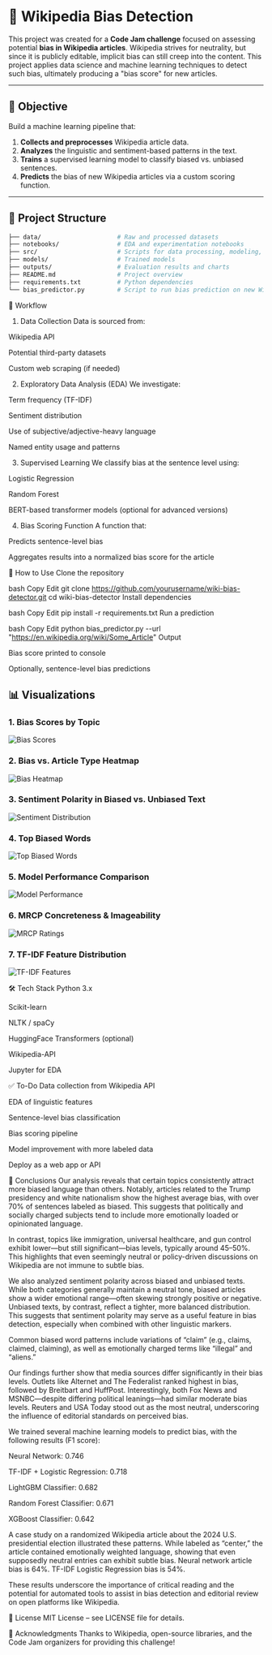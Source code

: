 # 🧠 Wikipedia Bias Detection

This project was created for a **Code Jam challenge** focused on assessing potential **bias in Wikipedia articles**. 
Wikipedia strives for neutrality, but since it is publicly editable, implicit bias can still creep into the content. 
This project applies data science and machine learning techniques to detect such bias, ultimately producing a "bias score" for new articles.

---

## 📌 Objective

Build a machine learning pipeline that:
1. **Collects and preprocesses** Wikipedia article data.
2. **Analyzes** the linguistic and sentiment-based patterns in the text.
3. **Trains** a supervised learning model to classify biased vs. unbiased sentences.
4. **Predicts** the bias of new Wikipedia articles via a custom scoring function.

---

## 📂 Project Structure

```bash
├── data/                     # Raw and processed datasets
├── notebooks/                # EDA and experimentation notebooks
├── src/                      # Scripts for data processing, modeling, and prediction
├── models/                   # Trained models
├── outputs/                  # Evaluation results and charts
├── README.md                 # Project overview
├── requirements.txt          # Python dependencies
└── bias_predictor.py         # Script to run bias prediction on new Wikipedia articles
```

🔄 Workflow
1. Data Collection
Data is sourced from:

Wikipedia API

Potential third-party datasets

Custom web scraping (if needed)

2. Exploratory Data Analysis (EDA)
We investigate:

Term frequency (TF-IDF)

Sentiment distribution

Use of subjective/adjective-heavy language

Named entity usage and patterns

3. Supervised Learning
We classify bias at the sentence level using:

Logistic Regression

Random Forest

BERT-based transformer models (optional for advanced versions)

4. Bias Scoring Function
A function that:

Predicts sentence-level bias

Aggregates results into a normalized bias score for the article

🚀 How to Use
Clone the repository

bash
Copy
Edit
git clone https://github.com/yourusername/wiki-bias-detector.git
cd wiki-bias-detector
Install dependencies

bash
Copy
Edit
pip install -r requirements.txt
Run a prediction

bash
Copy
Edit
python bias_predictor.py --url "https://en.wikipedia.org/wiki/Some_Article"
Output

Bias score printed to console

Optionally, sentence-level bias predictions

## 📊 Visualizations

### 1. Bias Scores by Topic
![Bias Scores](notebook_images/notebook_image_1.png)

### 2. Bias vs. Article Type Heatmap
![Bias Heatmap](notebook_images/notebook_image_2.png)

### 3. Sentiment Polarity in Biased vs. Unbiased Text
![Sentiment Distribution](notebook_images/notebook_image_3.png)

### 4. Top Biased Words
![Top Biased Words](notebook_images/notebook_image_4.png)

### 5. Model Performance Comparison
![Model Performance](notebook_images/notebook_image_5.png)

### 6. MRCP Concreteness & Imageability
![MRCP Ratings](notebook_images/notebook_image_6.png)

### 7. TF-IDF Feature Distribution
![TF-IDF Features](notebook_images/notebook_image_7.png)






🛠️ Tech Stack
Python 3.x

Scikit-learn

NLTK / spaCy

HuggingFace Transformers (optional)

Wikipedia-API

Jupyter for EDA

✅ To-Do
 Data collection from Wikipedia API

 EDA of linguistic features

 Sentence-level bias classification

 Bias scoring pipeline

 Model improvement with more labeled data

 Deploy as a web app or API

🤝 Conclusions
Our analysis reveals that certain topics consistently attract more biased language than others. Notably, articles related to the Trump presidency and white nationalism show the highest average bias, with over 70% of sentences labeled as biased. This suggests that politically and socially charged subjects tend to include more emotionally loaded or opinionated language.

In contrast, topics like immigration, universal healthcare, and gun control exhibit lower—but still significant—bias levels, typically around 45–50%. This highlights that even seemingly neutral or policy-driven discussions on Wikipedia are not immune to subtle bias.

We also analyzed sentiment polarity across biased and unbiased texts. While both categories generally maintain a neutral tone, biased articles show a wider emotional range—often skewing strongly positive or negative. Unbiased texts, by contrast, reflect a tighter, more balanced distribution. This suggests that sentiment polarity may serve as a useful feature in bias detection, especially when combined with other linguistic markers.

Common biased word patterns include variations of “claim” (e.g., claims, claimed, claiming), as well as emotionally charged terms like “illegal” and “aliens.”

Our findings further show that media sources differ significantly in their bias levels. Outlets like Alternet and The Federalist ranked highest in bias, followed by Breitbart and HuffPost. Interestingly, both Fox News and MSNBC—despite differing political leanings—had similar moderate bias levels. Reuters and USA Today stood out as the most neutral, underscoring the influence of editorial standards on perceived bias.

We trained several machine learning models to predict bias, with the following results (F1 score):

Neural Network: 0.746

TF-IDF + Logistic Regression: 0.718

LightGBM Classifier: 0.682

Random Forest Classifier: 0.671

XGBoost Classifier: 0.642

A case study on a randomized Wikipedia article about the 2024 U.S. presidential election illustrated these patterns. While labeled as “center,”
the article contained emotionally weighted language, showing that even supposedly neutral entries can exhibit subtle bias. Neural network article bias is 64%.  TF-IDF Logistic Regression bias is 54%. 

These results underscore the importance of critical reading and the potential for automated tools to assist in bias
detection and editorial review on open platforms like Wikipedia.


📄 License
MIT License – see LICENSE file for details.

🙌 Acknowledgments
Thanks to Wikipedia, open-source libraries, and the Code Jam organizers for providing this challenge!
